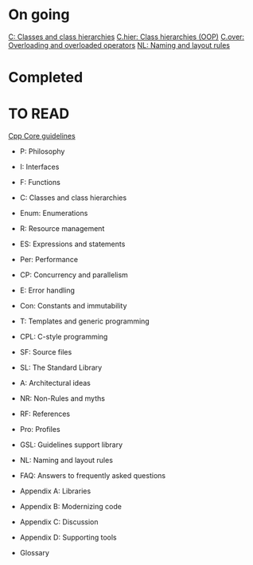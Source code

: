 # On going
[C:      Classes and class hierarchies](C.md)
[C.hier: Class hierarchies (OOP)](C.hier.md)
[C.over: Overloading and overloaded operators](C.over.md)
[NL:     Naming and layout rules](NL.md)

# Completed

# TO READ
[Cpp Core guidelines](https://github.com/isocpp/CppCoreGuidelines/blob/master/CppCoreGuidelines.md)
- P: Philosophy
- I: Interfaces
- F: Functions
- C: Classes and class hierarchies
- Enum: Enumerations
- R: Resource management
- ES: Expressions and statements
- Per: Performance
- CP: Concurrency and parallelism
- E: Error handling
- Con: Constants and immutability
- T: Templates and generic programming
- CPL: C-style programming
- SF: Source files
- SL: The Standard Library

- A: Architectural ideas
- NR: Non-Rules and myths
- RF: References
- Pro: Profiles
- GSL: Guidelines support library
- NL: Naming and layout rules
- FAQ: Answers to frequently asked questions
- Appendix A: Libraries
- Appendix B: Modernizing code
- Appendix C: Discussion
- Appendix D: Supporting tools
- Glossary
